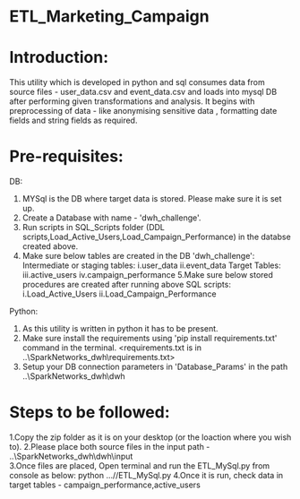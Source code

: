# ETL_Marketing_Campaign

# Introduction:

This utility which is developed in python and sql  consumes data from source files - user_data.csv and event_data.csv and loads into mysql DB after performing given transformations and analysis.
It begins with preprocessing of data - like anonymising sensitive data , formatting date fields and string fields as required.

# Pre-requisites:

DB:
1. MYSql is the DB where target data is stored. Please make sure it is set up.
2. Create a Database with  name - 'dwh_challenge'.
3. Run  scripts in SQL_Scripts folder (DDL scripts,Load_Active_Users,Load_Campaign_Performance) in the databse created above.
4. Make sure below tables are created in the DB 'dwh_challenge':
    Intermediate or staging tables:
      i.user_data
      ii.event_data
     Target Tables:
      iii.active_users
      iv.campaign_performance
 5.Make sure below stored procedures are created after running above SQL scripts:
    i.Load_Active_Users
    ii.Load_Campaign_Performance


Python:
1. As this utility is written in python it has to be present.
2. Make sure install the requirements using 'pip install requirements.txt' command in the terminal. <requirements.txt is in ..\SparkNetworks_dwh\requirements.txt>
3. Setup your DB connection parameters in 'Database_Params' in the path ..\SparkNetworks_dwh\dwh



# Steps to be followed:
1.Copy the zip folder as it is on your desktop (or the loaction where you wish to).
2.Please place both source files in the input path - ..\SparkNetworks_dwh\dwh\input\
3.Once files are placed, Open terminal and run the ETL_MySql.py from console as below:
  python .../<path to ETL_MySql.py >/ETL_MySql.py
4.Once it is run, check data in target tables - campaign_performance,active_users
